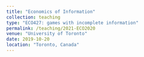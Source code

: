 ```yaml
---
title: "Economics of Information"
collection: teaching
type: "ECO427: games with incomplete information"
permalink: /teaching/2021-ECO2020
venue: "University of Toronto"
date: 2019-10-20
location: "Toronto, Canada"
---
```


